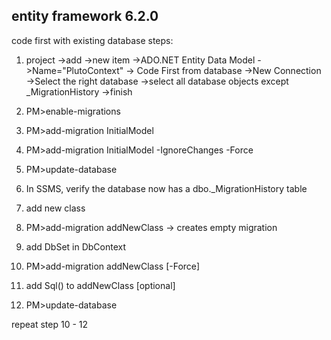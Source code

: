 ## entity framework 6.2.0

code first with existing database
steps:

1. project
->add
->new item
->ADO.NET Entity Data Model
->Name="PlutoContext"
-> Code First from database
->New Connection
->Select the right database
->select all database objects except _MigrationHistory
->finish

2. PM>enable-migrations
3. PM>add-migration InitialModel
4. PM>add-migration InitialModel -IgnoreChanges -Force
5. PM>update-database
6. In SSMS, verify the database now has a dbo._MigrationHistory table

7. add new class
8. PM>add-migration addNewClass -> creates empty migration
9. add DbSet<newClass> in DbContext
10. PM>add-migration addNewClass [-Force] 
11. add Sql() to addNewClass   [optional]
12. PM>update-database        

repeat step 10 - 12





